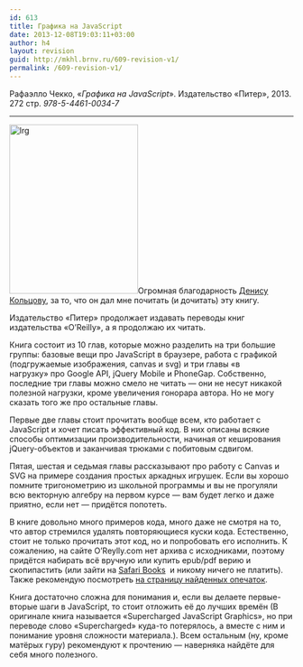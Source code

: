 ```yaml
---
id: 613
title: Графика на JavaScript
date: 2013-12-08T19:03:11+03:00
author: h4
layout: revision
guid: http://mkhl.brnv.ru/609-revision-v1/
permalink: /609-revision-v1/
---
```

Рафаэлло Чекко, «_Графика на JavaScript_». Издательство «Питер», 2013. 272 стр. _978-5-4461-0034-7_

* * *

[<img class="size-medium wp-image-611 alignright" alt="lrg" src="http://mkhl.brnv.ru/wp-content/uploads/2013/12/lrg-228x300.jpg" width="228" height="300" srcset="https://mkhl.brnv.ru/wp-content/uploads/2013/12/lrg-228x300.jpg 228w, https://mkhl.brnv.ru/wp-content/uploads/2013/12/lrg.jpg 500w" sizes="(max-width: 228px) 100vw, 228px" />](http://mkhl.brnv.ru/wp-content/uploads/2013/12/lrg.jpg)Огромная благодарность [Денису Кольцову](https://twitter.com/mistadikay), за то, что он дал мне почитать (и дочитать) эту книгу.

Издательство «Питер» продолжает издавать переводы книг издательства «O&#8217;Reilly», а я продолжаю их читать.

Книга состоит из 10 глав, которые можно разделить на три большие группы: базовые вещи про JavaScript в браузере, работа с графикой (подгружаемые изображения, canvas и svg) и три главы «в нагрузку» про Google API, jQuery Mobile и PhoneGap. Собственно, последние три главы можно смело не читать — они не несут никакой полезной нагрузки, кроме увеличения гонорара автора. Но не могу сказать того же про остальные главы.

Первые две главы стоит прочитать вообще всем, кто работает с JavaScript и хочет писать эффективный код. В них описаны всякие способы оптимизации производительности, начиная от кеширования jQuery-объектов и заканчивая трюками с побитовым сдвигом.

Пятая, шестая и седьмая главы рассказывают про работу с Canvas и SVG на примере создания простых аркадных игрушек. Если вы хорошо помните тригонометрию из школьной программы и вы не прогуляли всю векторную алгебру на первом курсе — вам будет легко и даже приятно, если нет &#8212; придётся попотеть.

В книге довольно много примеров кода, много даже не смотря на то, что автор стремился удалять повторяющиеся куски кода. Естественно, стоит не только прочитать этот код, но и попробовать его исполнить. К сожалению, на сайте O&#8217;Reylly.com нет архива с исходниками, поэтому придётся набирать всё вручную или купить epub/pdf верию и скопипастить (или зайти на [Safari Books](http://my.safaribooksonline.com/9781449311162?portal=oreilly&cid=orm-cat-readnow-9781449311162)  и никому ничего не платить). Также рекомендую посмотреть [на страницу найденных опечаток](http://www.oreilly.com/catalog/errata.csp?isbn=0636920013044).

Книга достаточно сложна для понимания и, если вы делаете первые-вторые шаги в JavaScript, то стоит отложить её до лучших времён (В оригинале книга называется «Supercharged JavaScript Graphics», но при переводе слово «Supercharged» куда-то потерялось, а вместе с ним и понимание уровня сложности материала.). Всем остальным (ну, кроме матёрых гуру) рекомендуют к прочтению — наверняка найдёте для себя много полезного.